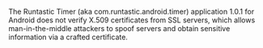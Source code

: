 The Runtastic Timer (aka com.runtastic.android.timer) application 1.0.1 for Android does not verify X.509 certificates from SSL servers, which allows man-in-the-middle attackers to spoof servers and obtain sensitive information via a crafted certificate.